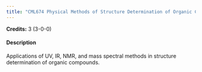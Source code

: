 ```yaml
---
title: "CML674 Physical Methods of Structure Determination of Organic Compounds"
---
```

**Credits:** 3 (3-0-0)

#### Description
Applications of UV, IR, NMR, and mass spectral methods in structure determination of organic compounds.